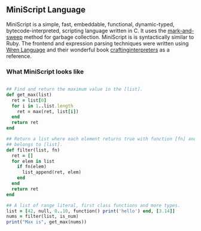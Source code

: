 ## MiniScript Language

MiniScript is a simple, fast, embeddable, functional, dynamic-typed, bytecode-interpreted, scripting language written in C. It uses the [mark-and-sweep](https://en.wikipedia.org/wiki/Tracing_garbage_collection) method for garbage collection. MiniScript is  is syntactically similar to Ruby. The frontend and expression parsing techniques were written using [Wren Language](https://wren.io/)  and their wonderful book [craftinginterpreters](http://www.craftinginterpreters.com/) as a reference.

### What MiniScript looks like

```ruby

## Find and return the maximum value in the [list].
def get_max(list)
  ret = list[0]
  for i in 1..list.length
    ret = max(ret, list[i])
  end
  return ret
end

## Return a list where each element returns true with function [fn] and
## belongs to [list].
def filter(list, fn)
  ret = []
  for elem in list
    if fn(elem)
      list_append(ret, elem)
    end
  end
  return ret
end

## A list of range literal, first class functions and more types.
list = [42, null, 0..10, function() print('hello') end, [3.14]]
nums = filter(list, is_num)
print("Max is", get_max(nums))

```

